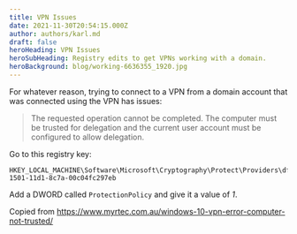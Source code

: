 ```yaml
---
title: VPN Issues
date: 2021-11-30T20:54:15.000Z
author: authors/karl.md
draft: false
heroHeading: VPN Issues
heroSubHeading: Registry edits to get VPNs working with a domain.
heroBackground: blog/working-6636355_1920.jpg
---
```


For whatever reason, trying to connect to a VPN from a domain account that was connected using the VPN has issues:

> The requested operation cannot be completed. The computer must be trusted for delegation and the current user account must be configured to allow delegation.

Go to this registry key:

```
HKEY_LOCAL_MACHINE\Software\Microsoft\Cryptography\Protect\Providers\df9d8cd0-1501-11d1-8c7a-00c04fc297eb
```

Add a DWORD called `ProtectionPolicy` and give it a value of *1*.

Copied from https://www.myrtec.com.au/windows-10-vpn-error-computer-not-trusted/
